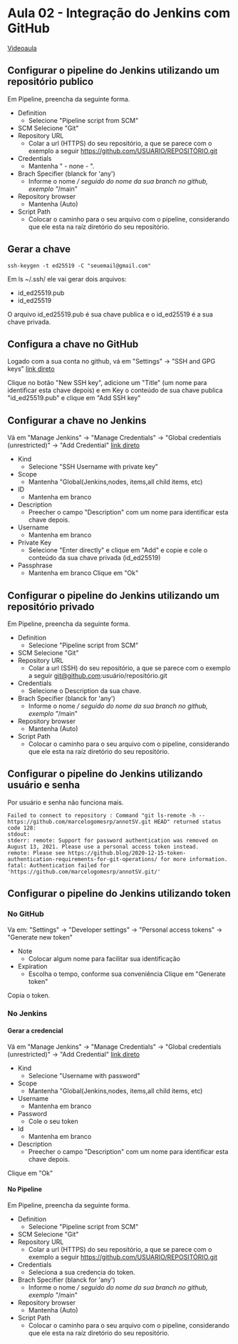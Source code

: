 # Aula 02 - Integração do Jenkins com GitHub
[Videoaula](https://youtu.be/Q3OUjKnjR28)

## Configurar o pipeline do Jenkins utilizando um repositório publico

Em Pipeline, preencha da seguinte forma.

- Definition
    - Selecione "Pipeline script from SCM"
- SCM
    Selecione "Git"
- Repository URL
    - Colar a url (HTTPS) do seu repositório, a que se parece com o exemplo a seguir https://github.com/USUARIO/REPOSITÓRIO.git
- Credentials
    - Mantenha " - none - ".
- Brach Specifier (blanck for 'any')
    - Informe o nome */ seguido do nome da sua branch no github, exemplo "*/main"
- Repository browser
    - Mantenha (Auto)
- Script Path
    - Colocar o caminho para o seu arquivo com o pipeline, considerando que ele esta na raíz diretório do seu repositório.



## Gerar a chave
```
ssh-keygen -t ed25519 -C "seuemail@gmail.com"
```

Em ls ~/.ssh/ ele vai gerar dois arquivos:
- id_ed25519.pub
- id_ed25519

O arquivo id_ed25519.pub é sua chave publica e o id_ed25519 é a sua chave privada.


## Configura a chave no GitHub

Logado com a sua conta no github, vá em "Settings" -> "SSH and GPG keys" [link direto](https://github.com/settings/keys)

Clique no botão "New SSH key", adicione um "Title" (um nome para identificar esta chave depois) e em Key o conteúdo de sua chave publica "id_ed25519.pub" e clique em "Add SSH key"


## Configurar a chave no Jenkins

Vá em "Manage Jenkins" -> "Manage Credentials" -> "Global credentials (unrestricted)" -> "Add Credential" [link direto](http://localhost:8080/credentials/store/system/domain/_/newCredentials)

- Kind
    - Selecione "SSH Username with private key"
- Scope
    - Mantenha "Global(Jenkins,nodes, items,all child items, etc)
- ID
    - Mantenha em branco
- Description
    - Preecher o campo "Description" com um nome para identificar esta chave depois.
- Username
    - Mantenha em branco
- Private Key
    - Selecione "Enter directly" e clique em "Add" e copie e cole o conteúdo da sua chave privada (id_ed25519)
- Passphrase
    - Mantenha em branco
Clique em "Ok"

## Configurar o pipeline do Jenkins utilizando um repositório privado

Em Pipeline, preencha da seguinte forma.

- Definition
    - Selecione "Pipeline script from SCM"
- SCM
    Selecione "Git"
- Repository URL
    - Colar a url (SSH) do seu repositório, a que se parece com o exemplo a seguir git@github.com:usuário/repositório.git
- Credentials
    - Selecione o Description da sua chave.
- Brach Specifier (blanck for 'any')
    - Informe o nome */ seguido do nome da sua branch no github, exemplo "*/main"
- Repository browser
    - Mantenha (Auto)
- Script Path
    - Colocar o caminho para o seu arquivo com o pipeline, considerando que ele esta na raíz diretório do seu repositório.


## Configurar o pipeline do Jenkins utilizando usuário e senha

Por usuário e senha não funciona mais. 
```
Failed to connect to repository : Command "git ls-remote -h -- https://github.com/marcelogomesrp/annotSV.git HEAD" returned status code 128:
stdout:
stderr: remote: Support for password authentication was removed on August 13, 2021. Please use a personal access token instead.
remote: Please see https://github.blog/2020-12-15-token-authentication-requirements-for-git-operations/ for more information.
fatal: Authentication failed for 'https://github.com/marcelogomesrp/annotSV.git/'
```


## Configurar o pipeline do Jenkins utilizando token

### No GitHub
Va em: "Settings" -> "Developer settings" -> "Personal access tokens" -> "Generate new token" 

- Note
    - Colocar algum nome para facilitar sua identificação
- Expiration
    - Escolha o tempo, conforme sua conveniência
Clique em "Generate token"

Copia o token.

### No Jenkins

#### Gerar a credencial
Vá em "Manage Jenkins" -> "Manage Credentials" -> "Global credentials (unrestricted)" -> "Add Credential" [link direto](http://localhost:8080/credentials/store/system/domain/_/newCredentials)

- Kind
    - Selecione "Username with password"
- Scope
    - Mantenha "Global(Jenkins,nodes, items,all child items, etc)
- Username
    - Mantenha em branco
- Password
    - Cole o seu token
- Id 
    - Mantenha em branco
- Description
    - Preecher o campo "Description" com um nome para identificar esta chave depois.

Clique em "Ok"

#### No Pipeline

Em Pipeline, preencha da seguinte forma.

- Definition
    - Selecione "Pipeline script from SCM"
- SCM
    Selecione "Git"
- Repository URL
    - Colar a url (HTTPS) do seu repositório, a que se parece com o exemplo a seguir https://github.com/USUARIO/REPOSITÓRIO.git
- Credentials
    - Seleciona a sua credencia do token.
- Brach Specifier (blanck for 'any')
    - Informe o nome */ seguido do nome da sua branch no github, exemplo "*/main"
- Repository browser
    - Mantenha (Auto)
- Script Path
    - Colocar o caminho para o seu arquivo com o pipeline, considerando que ele esta na raíz diretório do seu repositório.